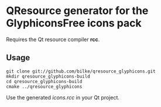 # QResource generator for the GlyphiconsFree icons pack #

Requires the Qt resource compiler **rcc**.

## Usage ##

    git clone git://github.com/bilke/qresource_glyphicons.git
    mkdir qresource_glyphicons-build
    cd qresource_glyphicons-build
    cmake ../qresource_glyphicons

Use the generated *icons.rcc* in your Qt project.
